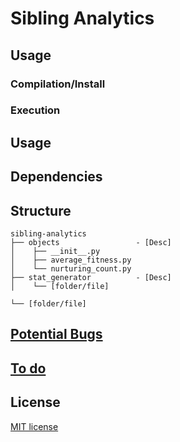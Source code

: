 # Sibling Analytics


## Usage

### Compilation/Install

### Execution

## Usage

## Dependencies

## Structure
    sibling-analytics
    ├── objects                 - [Desc]
    │    ├── __init__.py
    │    ├── average_fitness.py
    │    └── nurturing_count.py
    ├── stat_generator          - [Desc]
    │    └── [folder/file]

    └── [folder/file]

## [Potential Bugs](https://github.com/ou-real/sibling-analytics/issues)
## [To do](https://github.com/ou-real/sibling-analytics/milestones)

## License
[MIT license](http://opensource.org/licenses/MIT)
